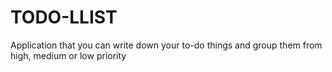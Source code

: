 # TODO-LLIST
Application that you can write down your to-do things and group them from high, medium or low priority
